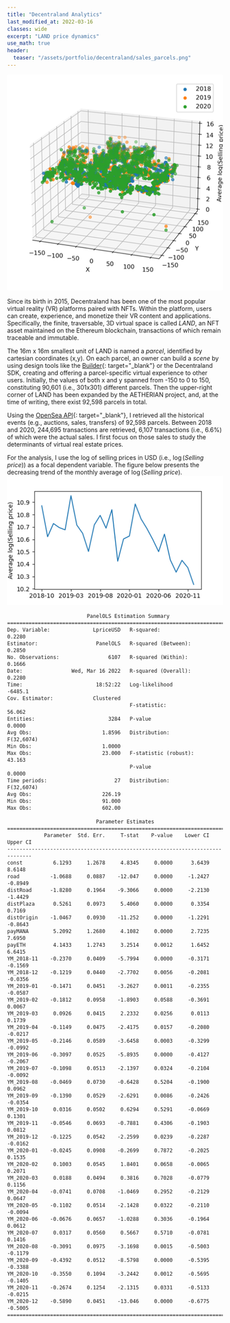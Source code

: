```yaml
---
title: "Decentraland Analytics"
last_modified_at: 2022-03-16
classes: wide
excerpt: "LAND price dynamics"
use_math: true
header:
  teaser: "/assets/portfolio/decentraland/sales_parcels.png"
---
```

<img src="/assets/portfolio/decentraland/sales_parcels.png" width="700"/>

Since its birth in 2015, Decentraland has been one of the most popular virtual reality (VR) platforms paired with NFTs. Within the platform, users can create, experience, and monetize their VR content and applications. Specifically, the finite, traversable, 3D virtual space is called _LAND_, an NFT asset maintained on the Ethereum blockchain, transactions of which remain traceable and immutable.

The 16m x 16m smallest unit of LAND is named a _parcel_, identified by cartesian coordinates (x,y). On each parcel, an owner can build a _scene_ by using design tools like the [Builder](https://builder.decentraland.org/){: target="_blank"} or the Decentraland SDK, creating and offering a parcel-specific virtual experience to other users. Initially, the values of both x and y spanned from -150 to 0 to 150, constituting 90,601 (i.e., 301x301) different parcels. Then the upper-right corner of LAND has been expanded by the AETHERIAN project, and, at the time of writing, there exist 92,598 parcels in total.

Using the [OpenSea API](https://docs.opensea.io/reference/api-overview){: target="_blank"}, I retrieved all the historical events (e.g., auctions, sales, transfers) of 92,598 parcels. Between 2018 and 2020, 244,695 transactions are retrieved, 6,107 transactions (i.e., 6.6%) of which were the actual sales. I first focus on those sales to study the determinants of virtual real estate prices.

For the analysis, I use the log of selling prices in USD (i.e., $\log{(Selling \text{ } price)}$) as a focal dependent variable. The figure below presents the decreasing trend of the monthly average of $\log{(Selling \text{ } price)}$.
<img src="/assets/portfolio/decentraland/sales_yearmonth.png" width="700"/>



                              PanelOLS Estimation Summary                           
    ================================================================================
    Dep. Variable:              LpriceUSD   R-squared:                        0.2280
    Estimator:                   PanelOLS   R-squared (Between):              0.2850
    No. Observations:                6107   R-squared (Within):               0.1666
    Date:                Wed, Mar 16 2022   R-squared (Overall):              0.2280
    Time:                        18:52:22   Log-likelihood                   -6485.1
    Cov. Estimator:             Clustered                                           
                                            F-statistic:                      56.062
    Entities:                        3284   P-value                           0.0000
    Avg Obs:                       1.8596   Distribution:                 F(32,6074)
    Min Obs:                       1.0000                                           
    Max Obs:                       23.000   F-statistic (robust):             43.163
                                            P-value                           0.0000
    Time periods:                      27   Distribution:                 F(32,6074)
    Avg Obs:                       226.19                                           
    Min Obs:                       91.000                                           
    Max Obs:                       602.00                                           
                                                                                    
                                 Parameter Estimates                              
    ==============================================================================
                Parameter  Std. Err.     T-stat    P-value    Lower CI    Upper CI
    ------------------------------------------------------------------------------
    const          6.1293     1.2678     4.8345     0.0000      3.6439      8.6148
    road          -1.0688     0.0887    -12.047     0.0000     -1.2427     -0.8949
    distRoad      -1.8280     0.1964    -9.3066     0.0000     -2.2130     -1.4429
    distPlaza      0.5261     0.0973     5.4060     0.0000      0.3354      0.7169
    distOrigin    -1.0467     0.0930    -11.252     0.0000     -1.2291     -0.8643
    payMANA        5.2092     1.2680     4.1082     0.0000      2.7235      7.6950
    payETH         4.1433     1.2743     3.2514     0.0012      1.6452      6.6415
    YM_2018-11    -0.2370     0.0409    -5.7994     0.0000     -0.3171     -0.1569
    YM_2018-12    -0.1219     0.0440    -2.7702     0.0056     -0.2081     -0.0356
    YM_2019-01    -0.1471     0.0451    -3.2627     0.0011     -0.2355     -0.0587
    YM_2019-02    -0.1812     0.0958    -1.8903     0.0588     -0.3691      0.0067
    YM_2019-03     0.0926     0.0415     2.2332     0.0256      0.0113      0.1739
    YM_2019-04    -0.1149     0.0475    -2.4175     0.0157     -0.2080     -0.0217
    YM_2019-05    -0.2146     0.0589    -3.6458     0.0003     -0.3299     -0.0992
    YM_2019-06    -0.3097     0.0525    -5.8935     0.0000     -0.4127     -0.2067
    YM_2019-07    -0.1098     0.0513    -2.1397     0.0324     -0.2104     -0.0092
    YM_2019-08    -0.0469     0.0730    -0.6428     0.5204     -0.1900      0.0962
    YM_2019-09    -0.1390     0.0529    -2.6291     0.0086     -0.2426     -0.0354
    YM_2019-10     0.0316     0.0502     0.6294     0.5291     -0.0669      0.1301
    YM_2019-11    -0.0546     0.0693    -0.7881     0.4306     -0.1903      0.0812
    YM_2019-12    -0.1225     0.0542    -2.2599     0.0239     -0.2287     -0.0162
    YM_2020-01    -0.0245     0.0908    -0.2699     0.7872     -0.2025      0.1535
    YM_2020-02     0.1003     0.0545     1.8401     0.0658     -0.0065      0.2071
    YM_2020-03     0.0188     0.0494     0.3816     0.7028     -0.0779      0.1156
    YM_2020-04    -0.0741     0.0708    -1.0469     0.2952     -0.2129      0.0647
    YM_2020-05    -0.1102     0.0514    -2.1428     0.0322     -0.2110     -0.0094
    YM_2020-06    -0.0676     0.0657    -1.0288     0.3036     -0.1964      0.0612
    YM_2020-07     0.0317     0.0560     0.5667     0.5710     -0.0781      0.1416
    YM_2020-08    -0.3091     0.0975    -3.1698     0.0015     -0.5003     -0.1179
    YM_2020-09    -0.4392     0.0512    -8.5798     0.0000     -0.5395     -0.3388
    YM_2020-10    -0.3550     0.1094    -3.2442     0.0012     -0.5695     -0.1405
    YM_2020-11    -0.2674     0.1254    -2.1315     0.0331     -0.5133     -0.0215
    YM_2020-12    -0.5890     0.0451    -13.046     0.0000     -0.6775     -0.5005
    ==============================================================================
